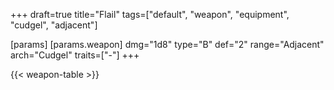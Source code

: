 +++
draft=true
title="Flail"
tags=["default", "weapon", "equipment", "cudgel", "adjacent"]

[params]
  [params.weapon]
    dmg="1d8"
    type="B"
    def="2"
    range="Adjacent"
    arch="Cudgel"
    traits=["-"]
+++

{{< weapon-table >}}


